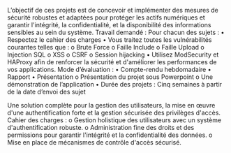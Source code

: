 L’objectif de ces projets est de concevoir et implémenter des mesures de sécurité robustes
et adaptées pour protéger les actifs numériques et garantir l'intégrité, la confidentialité,
et la disponibilité des informations sensibles au sein du système.
Travail demandé :
Pour chacun des sujets :
• Respectez le cahier des charges
• Vous traitez toutes les vulnérabilités courantes telles que :
  o Brute Force
  o Faille Include
  o Faille Upload
  o Injection SQL
  o XSS
  o CSRF
  o Session hijacking
• Utilisez ModSecurity et HAProxy afin de renforcer la sécurité et d'améliorer les
performances de vos applications.
Mode d’évaluation :
• Compte-rendu hebdomadaire
• Rapport
• Présentation
o Présentation du projet sous Powerpoint
o Une démonstration de l’application
• Durée des projets : Cinq semaines à partir de la date d’envoi des sujet

Une solution complète pour la gestion des
utilisateurs, la mise en œuvre d'une
authentification forte et la gestion
sécurisée des privilèges d'accès.
Cahier des charges :
o Gestion holistique des utilisateurs
avec un système d'authentification
robuste.
o Administration fine des droits et des
permissions pour garantir l'intégrité et
la confidentialité des données.
o Mise en place de mécanismes de
contrôle d'accès sécurisé.
